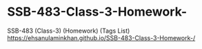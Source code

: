 # SSB-483-Class-3-Homework-
SSB-483 (Class-3) (Homework) (Tags List)
https://ehsanulaminkhan.github.io/SSB-483-Class-3-Homework-/
